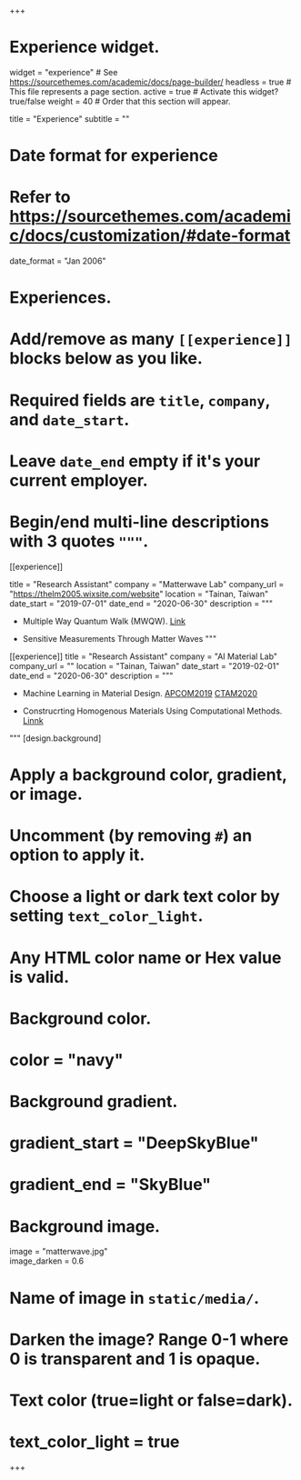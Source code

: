 +++
# Experience widget.
widget = "experience"  # See https://sourcethemes.com/academic/docs/page-builder/
headless = true  # This file represents a page section.
active = true  # Activate this widget? true/false
weight = 40  # Order that this section will appear.

title = "Experience"
subtitle = ""

# Date format for experience
#   Refer to https://sourcethemes.com/academic/docs/customization/#date-format
date_format = "Jan 2006"

# Experiences.
#   Add/remove as many `[[experience]]` blocks below as you like.
#   Required fields are `title`, `company`, and `date_start`.
#   Leave `date_end` empty if it's your current employer.
#   Begin/end multi-line descriptions with 3 quotes `"""`.
[[experience]]

  title = "Research Assistant"
  company = "Matterwave Lab"
  company_url = "https://thelm2005.wixsite.com/website"
  location = "Tainan, Taiwan"
  date_start = "2019-07-01"
  date_end = "2020-06-30"
  description = """
  * Multiple Way Quantum Walk (MWQW). [Link](https://lufteracademy.netlify.app/project/mwqw/)

  * Sensitive Measurements Through Matter Waves
  """

[[experience]]
  title = "Research Assistant"
  company = "AI Material Lab"
  company_url = ""
  location = "Tainan, Taiwan"
  date_start = "2019-02-01"
  date_end = "2020-06-30"
  description = """

  * Machine Learning in Material Design. [APCOM2019](https://lufteracademy.netlify.app/talk/apcom2019/) [CTAM2020](https://lufteracademy.netlify.app/publication/conference-paper/)

  * Construcrting Homogenous Materials Using Computational Methods. [Linnk](https://lufteracademy.netlify.app/project/auxeticnet/)
    
  """
[design.background]
  # Apply a background color, gradient, or image.
  #   Uncomment (by removing `#`) an option to apply it.
  #   Choose a light or dark text color by setting `text_color_light`.
  #   Any HTML color name or Hex value is valid.

  # Background color.
  # color = "navy"
  
  # Background gradient.
  # gradient_start = "DeepSkyBlue"
  # gradient_end = "SkyBlue"
  
  # Background image.
   image = "matterwave.jpg"  
   image_darken = 0.6  
  # Name of image in `static/media/`.
  # Darken the image? Range 0-1 where 0 is transparent and 1 is opaque.
  # Text color (true=light or false=dark).
  # text_color_light = true  
+++
